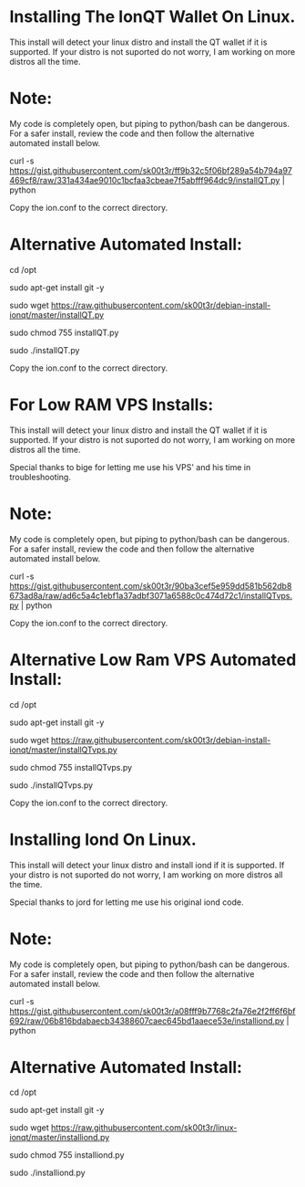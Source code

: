 # Installing The IonQT Wallet On Linux.

This install will detect your linux distro and install the QT wallet if it is supported. If your distro is not suported do not worry, I am working on more distros all the time.

# Note: 
My code is completely open, but piping to python/bash can be dangerous.  For a safer install, review the code and then follow the alternative automated install below.

curl -s https://gist.githubusercontent.com/sk00t3r/ff9b32c5f06bf289a54b794a97469cf8/raw/331a434ae9010c1bcfaa3cbeae7f5abfff964dc9/installQT.py | python

Copy the ion.conf to the correct directory.

# Alternative Automated Install:

cd /opt

sudo apt-get install git -y

sudo wget https://raw.githubusercontent.com/sk00t3r/debian-install-ionqt/master/installQT.py

sudo chmod 755 installQT.py

sudo ./installQT.py

Copy the ion.conf to the correct directory.

# For Low RAM VPS Installs:

This install will detect your linux distro and install the QT wallet if it is supported. If your distro is not suported do not worry, I am working on more distros all the time.

Special thanks to bige for letting me use his VPS' and his time in troubleshooting.

# Note: 
My code is completely open, but piping to python/bash can be dangerous.  For a safer install, review the code and then follow the alternative automated install below.

curl -s https://gist.githubusercontent.com/sk00t3r/90ba3cef5e959dd581b562db8673ad8a/raw/ad6c5a4c1ebf1a37adbf3071a6588c0c474d72c1/installQTvps.py | python

Copy the ion.conf to the correct directory.

# Alternative Low Ram VPS Automated Install:

cd /opt

sudo apt-get install git -y

sudo wget https://raw.githubusercontent.com/sk00t3r/debian-install-ionqt/master/installQTvps.py

sudo chmod 755 installQTvps.py

sudo ./installQTvps.py

Copy the ion.conf to the correct directory.

# Installing Iond On Linux.

This install will detect your linux distro and install iond if it is supported. If your distro is not suported do not worry, I am working on more distros all the time.

Special thanks to jord for letting me use his original iond code.

# Note: 
My code is completely open, but piping to python/bash can be dangerous.  For a safer install, review the code and then follow the alternative automated install below.

curl -s https://gist.githubusercontent.com/sk00t3r/a08fff9b7768c2fa76e2f2ff6f6bf692/raw/06b816bdabaecb34388607caec645bd1aaece53e/installiond.py | python

# Alternative Automated Install:

cd /opt

sudo apt-get install git -y

sudo wget https://raw.githubusercontent.com/sk00t3r/linux-ionqt/master/installiond.py

sudo chmod 755 installiond.py

sudo ./installiond.py
